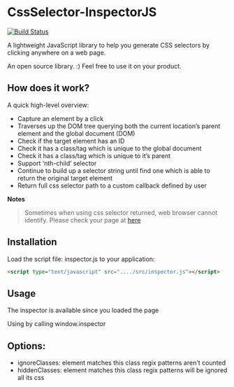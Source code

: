 # CssSelector-InspectorJS

[![Build Status](https://travis-ci.org/nguyendinhtuonguyen/CssSelector-InspectorJS.svg?branch=master)](https://travis-ci.org/nguyendinhtuonguyen/CssSelector-InspectorJS)

A lightweight JavaScript library to help you generate CSS selectors by clicking anywhere on a web page.

An open source library. :) Feel free to use it on your product.


## How does it work?
A quick high-level overview:
- Capture an element by a click
- Traverses up the DOM tree querying both the current location’s parent element and the global document (DOM)
- Check if the target element has an ID
- Check it has a class/tag which is unique to the global document
- Check it has a class/tag which is unique to it’s parent
- Support ‘nth-child’ selector
- Continue to build up a selector string until find one which is able to return the original target element
- Return full css selector path to a custom callback defined by user

**Notes**
> Sometimes when using css selector returned, web browser cannot identify. Please check your page at [here](https://validator.w3.org/)

## Installation
Load the script file: inspector.js to your application:
```html
<script type="text/javascript" src="..../src/inspector.js"></script>
```

## Usage
 The inspector is available since you loaded the page
 
 Using by calling window.inspector
 
## Options:
- ignoreClasses: element matches this class regix patterns aren't counted
- hiddenClasses: element matches this class regix patterns will be ignored all its css
